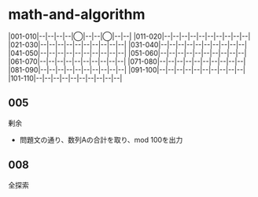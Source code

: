 # math-and-algorithm

|001-010|--|--|--|--|◯|--|--|◯|--|--|
|011-020|--|--|--|--|--|--|--|--|--|--|
|021-030|--|--|--|--|--|--|--|--|--|--|
|031-040|--|--|--|--|--|--|--|--|--|--|
|041-050|--|--|--|--|--|--|--|--|--|--|
|051-060|--|--|--|--|--|--|--|--|--|--|
|061-070|--|--|--|--|--|--|--|--|--|--|
|071-080|--|--|--|--|--|--|--|--|--|--|
|081-090|--|--|--|--|--|--|--|--|--|--|
|091-100|--|--|--|--|--|--|--|--|--|--|
|101-110|--|--|--|--|--|--|--|--|--|--|

## 005

剰余

- 問題文の通り、数列Aの合計を取り、mod 100を出力

## 008

全探索
